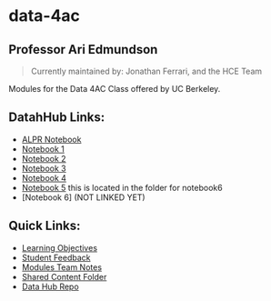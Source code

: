 # data-4ac
## Professor Ari Edmundson
> Currently maintained by: Jonathan Ferrari, and the HCE Team

Modules for the Data 4AC Class offered by UC Berkeley. 


## DatahHub Links:

- [ALPR Notebook](https://datahub.berkeley.edu/hub/user-redirect/git-pull?repo=https%3A%2F%2Fgithub.com%2Fdata-4ac%2FSpring-23&branch=main&urlpath=tree%2FSpring-23%2FALPR%2FALPR_Notebook.ipynb)
- [Notebook 1](https://datahub.berkeley.edu/hub/user-redirect/git-pull?repo=https%3A%2F%2Fgithub.com%2Fdata-4ac%2FSpring-23&branch=main&urlpath=tree%2FSpring-23%2Fnotebook1%2Fnotebook1.ipynb)
- [Notebook 2](https://datahub.berkeley.edu/hub/user-redirect/git-pull?repo=https%3A%2F%2Fgithub.com%2Fdata-4ac%2FSpring-23&branch=main&urlpath=tree%2FSpring-23%2Fnotebook2%2Fnotebook2.ipynb)
- [Notebook 3](https://datahub.berkeley.edu/hub/user-redirect/git-pull?repo=https%3A%2F%2Fgithub.com%2Fdata-4ac%2FSpring-23&branch=main&urlpath=tree%2FSpring-23%2Fnotebook3%2Fnotebook3.ipynb)
- [Notebook 4](https://datahub.berkeley.edu/hub/user-redirect/git-pull?repo=https%3A%2F%2Fgithub.com%2Fdata-4ac%2FSpring-23&urlpath=tree%2FSpring-23%2Fnotebook4%2520-%2520COMPAS%2Fnotebook4compas.ipynb&branch=main)
- [Notebook 5](https://datahub.berkeley.edu/hub/user-redirect/git-pull?repo=https%3A%2F%2Fgithub.com%2Fdata-4ac%2FSpring-23&urlpath=tree%2FSpring-23%2Fnotebook6%2Fnotebook5s23.ipynb&branch=main) this is located in the folder for notebook6 
- [Notebook 6] (NOT LINKED YET)


## Quick Links:

- [Learning Objectives](https://docs.google.com/document/d/1mGw-pHOTdpF4BRIu7RxXqL3wRXiWEikwUlyAY7Z0l5c/edit)
- [Student Feedback](https://docs.google.com/spreadsheets/d/1lgmqAduiSgHrkrhSz-0xmScoROB1nAjBvgFV1j7XuxE/edit#gid=379810911)
- [Modules Team Notes](https://docs.google.com/document/d/1Q5HqOM6qDzT2D3BYBBJfoqDB3VsnCKB4n7WZ-wia9oQ/edit#heading=h.wb4nk8dt97c8)
- [Shared Content Folder](https://drive.google.com/drive/folders/19BEUHtgGmhWZXi3BW_44hSu5jbfdLIkv)
- [Data Hub Repo](https://datahub.berkeley.edu/hub/user-redirect/git-pull?repo=https%3A%2F%2Fgithub.com%2Fds-modules%2Fdata-4ac&urlpath=tree%2Fdata-4ac%2F)
